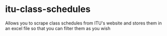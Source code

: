 # itu-class-schedules
Allows you to scrape class schedules from ITU's website and stores them in an excel file so that you can filter them as you wish
